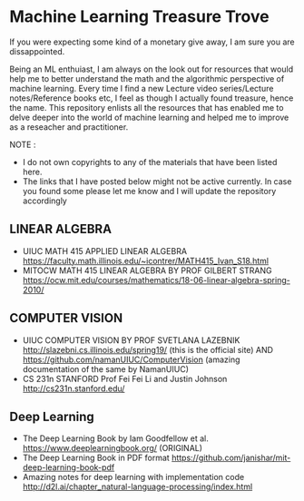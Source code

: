 # Machine Learning Treasure Trove

If you were expecting some kind of a monetary give away, I am sure you are dissappointed.

Being an ML enthuiast, I am always on the look out for resources that would help me to better understand the math and the algorithmic perspective of machine learning. Every time I find a new Lecture video series/Lecture notes/Reference books etc, I feel as though I actually found treasure, hence the name. This repository enlists all the resources that has enabled me to delve deeper into the world of machine learning and helped me to improve as a reseacher and practitioner.

NOTE : 
- I do not own copyrights to any of the materials that have been listed here. 
- The links that I have posted below might not be active currently. In case you found some please let me know and I will update the repository accordingly

## LINEAR ALGEBRA

- UIUC MATH 415 APPLIED LINEAR ALGEBRA https://faculty.math.illinois.edu/~icontrer/MATH415_Ivan_S18.html
- MITOCW MATH 415 LINEAR ALGEBRA BY PROF GILBERT STRANG https://ocw.mit.edu/courses/mathematics/18-06-linear-algebra-spring-2010/

 ## COMPUTER VISION
 
 - UIUC COMPUTER VISION BY PROF SVETLANA LAZEBNIK http://slazebni.cs.illinois.edu/spring19/ (this is the official site) AND https://github.com/namanUIUC/ComputerVision (amazing documentation of the same by NamanUIUC)
 - CS 231n STANFORD Prof Fei Fei Li and Justin Johnson http://cs231n.stanford.edu/

## Deep Learning

- The Deep Learning Book by Iam Goodfellow et al. https://www.deeplearningbook.org/ (ORIGINAL)
- The Deep Learning Book in PDF format https://github.com/janishar/mit-deep-learning-book-pdf
- Amazing notes for deep learning with implementation code http://d2l.ai/chapter_natural-language-processing/index.html
